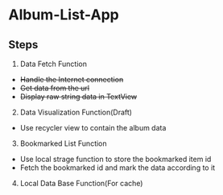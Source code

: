 # Album-List-App

## Steps
1. Data Fetch Function
  - ~~Handle the Internet connection~~
  - ~~Get data from the url~~
  - ~~Display raw string data in TextView~~
2. Data Visualization Function(Draft)
  - Use recycler view to contain the album data
3. Bookmarked List Function
  - Use local strage function to store the bookmarked item id
  - Fetch the bookmarked id and mark the data according to it
4. Local Data Base Function(For cache)
